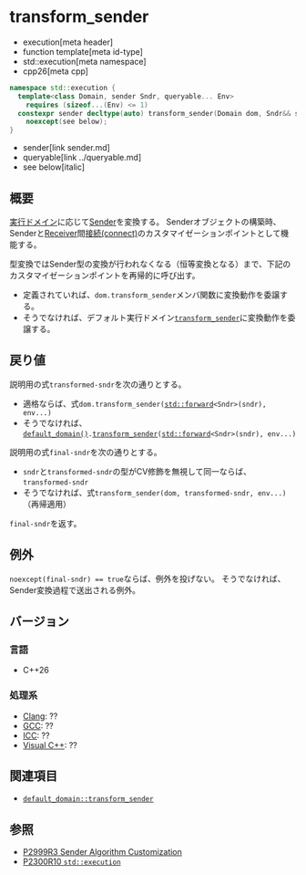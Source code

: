 # transform_sender
* execution[meta header]
* function template[meta id-type]
* std::execution[meta namespace]
* cpp26[meta cpp]

```cpp
namespace std::execution {
  template<class Domain, sender Sndr, queryable... Env>
    requires (sizeof...(Env) <= 1)
  constexpr sender decltype(auto) transform_sender(Domain dom, Sndr&& sndr, const Env&... env)
    noexcept(see below);
}
```
* sender[link sender.md]
* queryable[link ../queryable.md]
* see below[italic]

## 概要
[実行ドメイン](default_domain.md)に応じて[Sender](sender.md)を変換する。
Senderオブジェクトの構築時、Senderと[Receiver](receiver.md)間[接続(connect)](../connect.md.nolink)のカスタマイゼーションポイントとして機能する。

型変換ではSender型の変換が行われなくなる（恒等変換となる）まで、下記のカスタマイゼーションポイントを再帰的に呼び出す。

- 定義されていれば、`dom.transform_sender`メンバ関数に変換動作を委譲する。
- そうでなければ、デフォルト実行ドメイン[`transform_sender`](default_domain/transform_sender.md)に変換動作を委譲する。


## 戻り値
説明用の式`transformed-sndr`を次の通りとする。

- 適格ならば、式`dom.transform_sender(`[`std::forward`](/reference/utility/forward.md)`<Sndr>(sndr), env...)`
- そうでなければ、[`default_domain()`](default_domain.md)`.`[`transform_sender`](default_domain/transform_sender.md)`(`[`std::forward`](/reference/utility/forward.md)`<Sndr>(sndr), env...)`

説明用の式`final-sndr`を次の通りとする。

- `sndr`と`transformed-sndr`の型がCV修飾を無視して同一ならば、`transformed-sndr`
- そうでなければ、式`transform_sender(dom, transformed-sndr, env...)`（再帰適用）

`final-sndr`を返す。


## 例外
`noexcept(final-sndr) == true`ならば、例外を投げない。
そうでなければ、Sender変換過程で送出される例外。


## バージョン
### 言語
- C++26

### 処理系
- [Clang](/implementation.md#clang): ??
- [GCC](/implementation.md#gcc): ??
- [ICC](/implementation.md#icc): ??
- [Visual C++](/implementation.md#visual_cpp): ??


## 関連項目
- [`default_domain::transform_sender`](default_domain/transform_sender.md)


## 参照
- [P2999R3 Sender Algorithm Customization](https://www.open-std.org/jtc1/sc22/wg21/docs/papers/2023/p2999r3.html)
- [P2300R10 `std::execution`](https://www.open-std.org/jtc1/sc22/wg21/docs/papers/2024/p2300r10.html)
